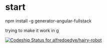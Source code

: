 start
=====

npm install -g generator-angular-fullstack


trying to make it work in g

[ ![Codeship Status for alfredoedye/hairy-robot](https://www.codeship.io/projects/b0c019f0-1c26-0132-1b46-26aa888cf13f/status)](https://www.codeship.io/projects/35134)